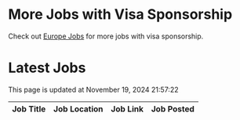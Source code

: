 # More Jobs with Visa Sponsorship

Check out [Europe Jobs](https://github.com/sureshparimi/europejobs#latest-jobs) for more jobs with visa sponsorship.

# Latest Jobs

This page is updated at November 19, 2024 21:57:22

| Job Title | Job Location | Job Link | Job Posted |
| --- | --- | --- | --- |
